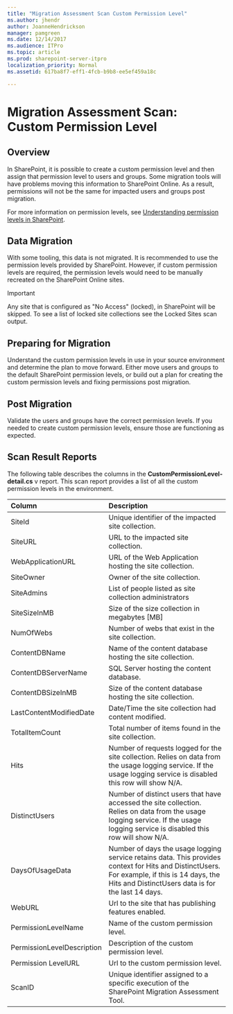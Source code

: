 ```yaml
---
title: "Migration Assessment Scan Custom Permission Level"
ms.author: jhendr
author: JoanneHendrickson
manager: pamgreen
ms.date: 12/14/2017
ms.audience: ITPro
ms.topic: article
ms.prod: sharepoint-server-itpro
localization_priority: Normal
ms.assetid: 617ba8f7-eff1-4fcb-b9b8-ee5ef459a18c

---
```


# Migration Assessment Scan: Custom Permission Level

## Overview

In SharePoint, it is possible to create a custom permission level and then assign that permission level to users and groups. Some migration tools will have problems moving this information to SharePoint Online. As a result, permissions will not be the same for impacted users and groups post migration.
  
For more information on permission levels, see [Understanding permission levels in SharePoint](/sharepoint/understanding-permission-levels).
  
## Data Migration

With some tooling, this data is not migrated. It is recommended to use the permission levels provided by SharePoint. However, if custom permission levels are required, the permission levels would need to be manually recreated on the SharePoint Online sites.
  
> [!IMPORTANT]
> Any site that is configured as "No Access" (locked), in SharePoint will be skipped. To see a list of locked site collections see the Locked Sites scan output. 
  
## Preparing for Migration

Understand the custom permission levels in use in your source environment and determine the plan to move forward. Either move users and groups to the default SharePoint permission levels, or build out a plan for creating the custom permission levels and fixing permissions post migration.
  
## Post Migration

Validate the users and groups have the correct permission levels. If you needed to create custom permission levels, ensure those are functioning as expected.
  
## Scan Result Reports

The following table describes the columns in the **CustomPermissionLevel-detail.cs** v report. This scan report provides a list of all the custom permission levels in the environment. 
  
|**Column**|**Description**|
|:-----|:-----|
|SiteId  <br/> |Unique identifier of the impacted site collection.  <br/> |
|SiteURL  <br/> |URL to the impacted site collection.  <br/> |
|WebApplicationURL  <br/> |URL of the Web Application hosting the site collection.  <br/> |
|SiteOwner  <br/> |Owner of the site collection.  <br/> |
|SiteAdmins  <br/> |List of people listed as site collection administrators  <br/> |
|SiteSizeInMB  <br/> |Size of the size collection in megabytes [MB]  <br/> |
|NumOfWebs  <br/> |Number of webs that exist in the site collection.  <br/> |
|ContentDBName  <br/> |Name of the content database hosting the site collection.  <br/> |
|ContentDBServerName  <br/> |SQL Server hosting the content database.  <br/> |
|ContentDBSizeInMB  <br/> |Size of the content database hosting the site collection.  <br/> |
|LastContentModifiedDate  <br/> |Date/Time the site collection had content modified.  <br/> |
|TotalItemCount  <br/> |Total number of items found in the site collection.  <br/> |
|Hits  <br/> |Number of requests logged for the site collection. Relies on data from the usage logging service. If the usage logging service is disabled this row will show N/A.  <br/> |
|DistinctUsers  <br/> |Number of distinct users that have accessed the site collection. Relies on data from the usage logging service. If the usage logging service is disabled this row will show N/A.  <br/> |
|DaysOfUsageData  <br/> |Number of days the usage logging service retains data. This provides context for Hits and DistinctUsers. For example, if this is 14 days, the Hits and DistinctUsers data is for the last 14 days.  <br/> |
|WebURL  <br/> |Url to the site that has publishing features enabled.  <br/> |
|PermissionLevelName  <br/> |Name of the custom permission level.  <br/> |
|PermissionLevelDescription  <br/> |Description of the custom permission level.  <br/> |
|Permission LevelURL  <br/> |Url to the custom permission level.  <br/> |
|ScanID  <br/> |Unique identifier assigned to a specific execution of the SharePoint Migration Assessment Tool.  <br/> |
   

